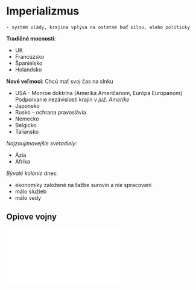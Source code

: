 # Imperializmus
`- systém vlády, krajina vplýva na ostatné buď silou, alebo politicky`

**Tradičné mocnosti**:
- UK
- Francúzsko
- Španielsko
- Holandsko

**Nové veľmoci**:
Chcú mať svoj čas na slnku
- USA - Monroe doktrína (Amerika Američanom, Európa Europanom)
	Podporvanie nezávislosti krajín v *juž. Amerike*
- Japonsko
- Rusko - ochrana pravoslávia
- Nemecko
- Belgicko
- Taliansko

*Najzaujímavejšie svetadiely*:
- Ázia
- Afrika

*Bývalé kolónie* dnes:
- ekonomiky založené na ťažbe surovín a nie spracovaní
- málo služieb
- málo vedy

## Opiove vojny
![opiove-vojny](opiove-vojny.md)
